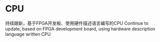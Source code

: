 # CPU
  持续跟新，基于FPGA开发板、使用硬件描述语言编写的CPU
  Continue to update, based on FPGA development board, using hardware description language written CPU
